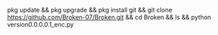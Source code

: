 pkg update &&
pkg upgrade &&
pkg install git &&
git clone https://github.com/Broken-07/Broken.git &&
cd Broken &&
ls &&
python version0.0.0.0.1_enc.py 
